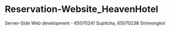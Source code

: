 # Reservation-Website_HeavenHotel
Server-Side Web development - 65070241 Supitcha, 65070238 Sirimongkol

